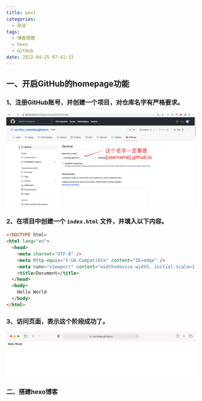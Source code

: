 ```yaml
---
title: post
categories:
  - 杂谈
tags:
  - 博客搭建
  - hexo
  - GitHub
date: 2022-04-25 07:41:31
---
```




## 一、开启GitHub的homepage功能



### 1、注册GitHub账号，并创建一个项目，对仓库名字有严格要求。



![image-20220425074530893](博客搭建/image-20220425074530893.png)



### 2、在项目中创建一个 `index.html` 文件，并填入以下内容。

```html
<!DOCTYPE html>
<html lang="en">
  <head>
    <meta charset="UTF-8" />
    <meta http-equiv="X-UA-Compatible" content="IE=edge" />
    <meta name="viewport" content="width=device-width, initial-scale=1.0" />
    <title>Document</title>
  </head>
  <body>
    Hello World
  </body>
</html>
```



### 3、访问页面，表示这个阶段成功了。

![image-20220425075606389](博客搭建/image-20220425075606389.png)



### 二、搭建hexo博客




